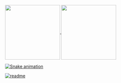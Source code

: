 <div>
  <a href="https://github.com/ellen2121">
  <img height="180em"   align="center" src="https://github-readme-stats.vercel.app/api?username=ellen2121&show_icons=true&theme=react&include_all_commits=true&count_private=true"/>
  <img height="180em"  align="center" src="https://github-readme-stats.vercel.app/api/top-langs/?username=ELLEN2121&layout=compact&langs_count=7&theme=react" />





![Snake animation](https://github.com/joaohenryquecunha/joaohenryquecunha/blob/output/github-contribution-grid-snake.svg)
 
</div>
 
[![readme](https://github-readme-stats.vercel.app/api/pin/?username=joaohenryquecunha&repo=joaohenryquecunha&theme=react)](https://github.com/joaohenryquecunha/joaohenryquecunha)
